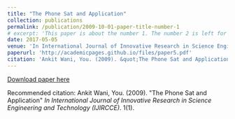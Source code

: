 ```yaml
---
title: "The Phone Sat and Application"
collection: publications
permalink: /publication/2009-10-01-paper-title-number-1
# excerpt: 'This paper is about the number 1. The number 2 is left for future work.'
date: 2017-05-05
venue: 'In International Journal of Innovative Research in Science Engineering and Technology (IJIRCCE)'
paperurl: 'http://academicpages.github.io/files/paper5.pdf'
citation: 'Ankit Wani, You. (2009). &quot;The Phone Sat and Application.&quot; <i>In International Journal of Innovative Research in Science Engineering and Technology (IJIRCCE)</i>. 1(1).'
---
```

[Download paper here](http://academicpages.github.io/files/paper5.pdf)

Recommended citation: Ankit Wani, You. (2009). "The Phone Sat and Application" <i>In International Journal of Innovative Research in Science Engineering and Technology (IJIRCCE)</i>. 1(1).